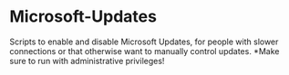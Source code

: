 # Microsoft-Updates
Scripts to enable and disable Microsoft Updates, for people with slower connections or that otherwise want to manually control updates.
*Make sure to run with administrative privileges!
